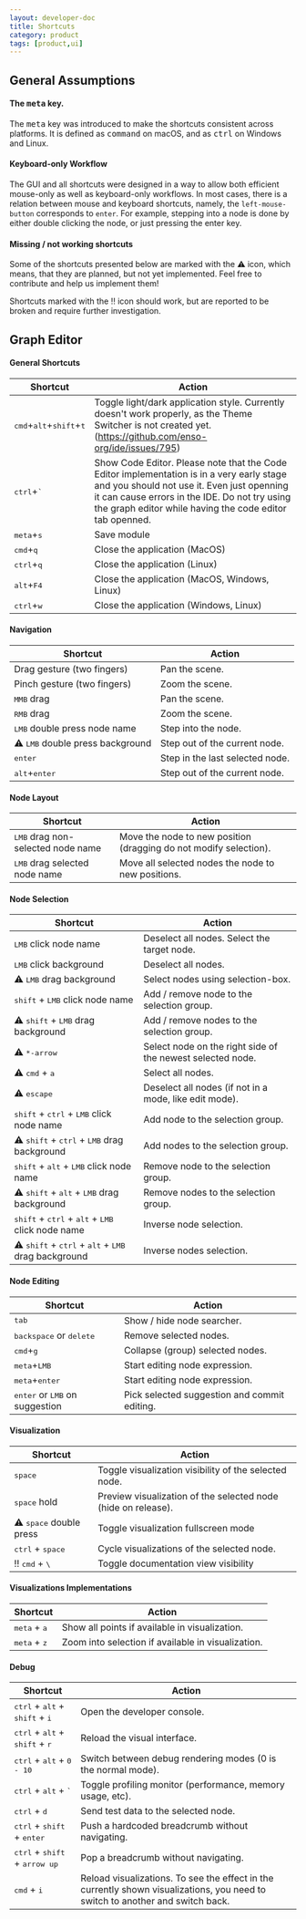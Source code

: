 ```yaml
---
layout: developer-doc
title: Shortcuts
category: product
tags: [product,ui]
---
```


## General Assumptions

#### The <kbd>meta</kbd> key.
The <kbd>meta</kbd> key was introduced to make the shortcuts consistent across platforms. 
It is defined as <kbd>command</kbd> on macOS, and as <kbd>ctrl</kbd> on Windows and Linux.

#### Keyboard-only Workflow
The GUI and all shortcuts were designed in a way to allow both efficient mouse-only as well as
keyboard-only workflows. In most cases, there is a relation between mouse and keyboard shortcuts,
namely, the `left-mouse-button` corresponds to `enter`. For example, stepping into a node is done
by either double clicking the node, or just pressing the enter key.

#### Missing / not working shortcuts
Some of the shortcuts presented below are marked with the :warning: icon, which means, that they are
planned, but not yet implemented. Feel free to contribute and help us implement them!

Shortcuts marked with the :bangbang: icon should work, but are reported to be broken and require
further investigation.



## Graph Editor

#### General Shortcuts
| Shortcut | Action |
| -------- | ------ |
| <kbd>cmd</kbd>+<kbd>alt</kbd>+<kbd>shift</kbd>+<kbd>t</kbd> | Toggle light/dark application style. Currently doesn't work properly, as the Theme Switcher is not created yet. (https://github.com/enso-org/ide/issues/795)|
| <kbd>ctrl</kbd>+<kbd>`</kbd>                                | Show Code Editor. Please note that the Code Editor implementation is in a very early stage and you should not use it. Even just openning it can cause errors in the IDE. Do not try using the graph editor while having the code editor tab openned. |
| <kbd>meta</kbd>+<kbd>s</kbd>                                | Save module |
| <kbd>cmd</kbd>+<kbd>q</kbd>                                 | Close the application (MacOS) |
| <kbd>ctrl</kbd>+<kbd>q</kbd>                                | Close the application (Linux) |
| <kbd>alt</kbd>+<kbd>F4</kbd>                                | Close the application (MacOS, Windows, Linux) |
| <kbd>ctrl</kbd>+<kbd>w</kbd>                                | Close the application (Windows, Linux) |


#### Navigation
| Shortcut | Action |
| -------- | ------ |
| Drag gesture (two fingers)             | Pan the scene.
| Pinch gesture (two fingers)            | Zoom the scene.
| <kbd>MMB</kbd> drag                    | Pan the scene.
| <kbd>RMB</kbd> drag                    | Zoom the scene.
| <kbd>LMB</kbd> double press node name  | Step into the node.
| :warning: <kbd>LMB</kbd> double press background | Step out of the current node.
| <kbd>enter</kbd>                       | Step in the last selected node.
| <kbd>alt</kbd>+<kbd>enter</kbd>        | Step out of the current node.


#### Node Layout
| Shortcut | Action |
| -------- | ------ |
| <kbd>LMB</kbd> drag non-selected node name | Move the node to new position (dragging do not modify selection). |
| <kbd>LMB</kbd> drag selected node name     | Move all selected nodes the node to new positions. |


#### Node Selection
| Shortcut | Action |
| --- | --- |
| <kbd>LMB</kbd> click node name                                                       | Deselect all nodes. Select the target node. |
| <kbd>LMB</kbd> click background                                                      | Deselect all nodes. |
| :warning: <kbd>LMB</kbd> drag background                                             | Select nodes using selection-box. |
| <kbd>shift</kbd> + <kbd>LMB</kbd> click node name                                    | Add / remove node to the selection group. |
| :warning: <kbd>shift</kbd> + <kbd>LMB</kbd> drag background                          | Add / remove nodes to the selection group. |
| :warning: <kbd>*-arrow</kbd>                                                         | Select node on the right side of the newest selected node. |
| :warning: <kbd>cmd</kbd> + <kbd>a</kbd>                                              | Select all nodes. |
| :warning: <kbd>escape</kbd>                                                          | Deselect all nodes (if not in a mode, like edit mode). |
| <kbd>shift</kbd> + <kbd>ctrl</kbd> + <kbd>LMB</kbd> click node name                  | Add node to the selection group. |
| :warning: <kbd>shift</kbd> + <kbd>ctrl</kbd> + <kbd>LMB</kbd> drag background        | Add nodes to the selection group. |
| <kbd>shift</kbd> + <kbd>alt</kbd> + <kbd>LMB</kbd> click node name                   | Remove node to the selection group. |
| :warning: <kbd>shift</kbd> + <kbd>alt</kbd> + <kbd>LMB</kbd> drag background         | Remove nodes to the selection group. |
| <kbd>shift</kbd> + <kbd>ctrl</kbd> + <kbd>alt</kbd> + <kbd>LMB</kbd> click node name | Inverse node selection. |
| :warning: <kbd>shift</kbd> + <kbd>ctrl</kbd> + <kbd>alt</kbd> + <kbd>LMB</kbd> drag background | Inverse nodes selection. |


#### Node Editing
| Shortcut | Action |
| -------- | ------ |
| <kbd>tab</kbd>                                   | Show / hide node searcher. |
| <kbd>backspace</kbd> or <kbd>delete</kbd>        | Remove selected nodes. |
| <kbd>cmd</kbd>+<kbd>g</kbd>                      | Collapse (group) selected nodes. |
| <kbd>meta</kbd>+<kbd>LMB</kbd>                   | Start editing node expression. |
| <kbd>meta</kbd>+<kbd>enter</kbd>                 | Start editing node expression. |
| <kbd>enter</kbd> or <kbd>LMB</kbd> on suggestion | Pick selected suggestion and commit editing. |


#### Visualization
| Shortcut | Action |
| -------- | ------ |
| <kbd>space</kbd>                          | Toggle visualization visibility of the selected node. |
| <kbd>space</kbd> hold                     | Preview visualization of the selected node (hide on release). |
| :warning: <kbd>space</kbd> double press   | Toggle visualization fullscreen mode |
| <kbd>ctrl</kbd> + <kbd>space</kbd>        | Cycle visualizations of the selected node. |
| :bangbang: <kbd>cmd</kbd> + <kbd>\\</kbd> | Toggle documentation view visibility |


#### Visualizations Implementations
| Shortcut | Action |
| -------- | ------ |
| <kbd>meta</kbd> + <kbd>a</kbd> | Show all points if available in visualization. |
| <kbd>meta</kbd> + <kbd>z</kbd> | Zoom into selection if available in visualization. |


#### Debug
| Shortcut | Action |
| -------- | ------ |
| <kbd>ctrl</kbd> + <kbd>alt</kbd> + <kbd>shift</kbd> + <kbd>i</kbd> | Open the developer console. |
| <kbd>ctrl</kbd> + <kbd>alt</kbd> + <kbd>shift</kbd> + <kbd>r</kbd> | Reload the visual interface. |
| <kbd>ctrl</kbd> + <kbd>alt</kbd> + <kbd>0 - 10</kbd>               | Switch between debug rendering modes (0 is the normal mode). |
| <kbd>ctrl</kbd> + <kbd>alt</kbd> + <kbd>`</kbd>                    | Toggle profiling monitor (performance, memory usage, etc). |
| <kbd>ctrl</kbd> + <kbd>d</kbd>                                     | Send test data to the selected node. |
| <kbd>ctrl</kbd> + <kbd>shift</kbd> + <kbd>enter</kbd>              | Push a hardcoded breadcrumb without navigating. |
| <kbd>ctrl</kbd> + <kbd>shift</kbd> + <kbd>arrow up</kbd>           | Pop a breadcrumb without navigating. |
| <kbd>cmd</kbd>  + <kbd>i</kbd>                                     | Reload visualizations. To see the effect in the currently shown visualizations, you need to switch to another and switch back. |
